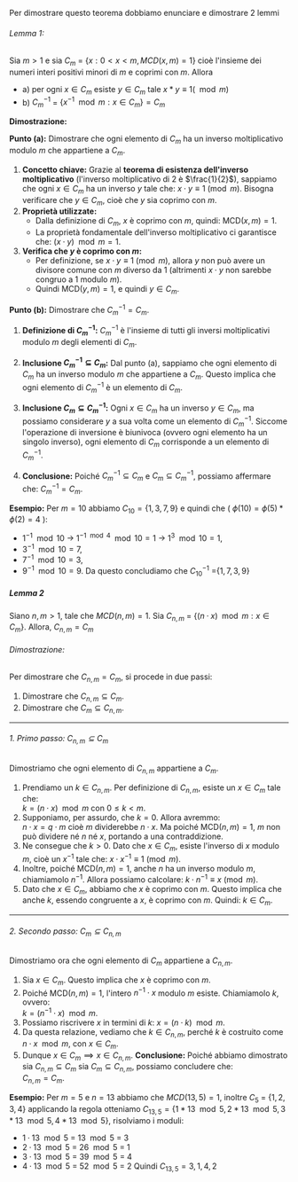 Per dimostrare questo teorema dobbiamo enunciare e dimostrare 2 lemmi

###### Lemma 1: 
Sia $m>1$ e sia $C_m$ = $\{x: 0<x<m, MCD(x,m) = 1\}$ cioè l'insieme dei numeri interi positivi minori di $m$ e coprimi con $m$. Allora
- a) per ogni $x \in C_m$ esiste $y \in C_m$ tale $x*y ≡ 1(\mod m)$
- b) $C^{-1}_m$ = $\{x^{-1} \mod m: x \in C_m\} = C_m$

**Dimostrazione:**

**Punto (a):** Dimostrare che ogni elemento di $C_m$ ha un inverso moltiplicativo modulo $m$ che appartiene a $C_m$.
1. **Concetto chiave:**
   Grazie al **teorema di esistenza dell'inverso moltiplicativo** (l'inverso moltiplicativo di $2$ è $\frac{1}{2}$), sappiamo che ogni $x \in C_m$ ha un inverso $y$ tale che:  $x \cdot y \equiv 1 \pmod{m}.$
   Bisogna verificare che $y \in C_m$, cioè che $y$ sia coprimo con $m$.
2. **Proprietà utilizzate:**
   - Dalla definizione di $C_m$, $x$ è coprimo con $m$, quindi:
     $\text{MCD}(x, m) = 1.$
   - La proprietà fondamentale dell'inverso moltiplicativo ci garantisce che:
     $(x \cdot y) \mod m = 1.$
3. **Verifica che $y$ è coprimo con $m$:**
   - Per definizione, se $x \cdot y \equiv 1 \pmod{m}$, allora $y$ non può avere un divisore comune con $m$ diverso da 1 (altrimenti $x \cdot y$ non sarebbe congruo a 1 modulo $m$).
   - Quindi $\text{MCD}(y, m) = 1$, e quindi $y \in C_m$.

**Punto (b):** Dimostrare che $C^{-1}_m = C_m$.
1. **Definizione di $C^{-1}_m$:**
   $C^{-1}_m$ è l'insieme di tutti gli inversi moltiplicativi modulo $m$ degli elementi di $C_m$.

2. **Inclusione $C^{-1}_m \subseteq C_m$:**
   Dal punto (a), sappiamo che ogni elemento di $C_m$ ha un inverso modulo $m$ che appartiene a $C_m$. Questo implica che ogni elemento di $C^{-1}_m$ è un elemento di $C_m$.

3. **Inclusione $C_m \subseteq C^{-1}_m$:**
   Ogni $x \in C_m$ ha un inverso $y \in C_m$, ma possiamo considerare $y$ a sua volta come un elemento di $C_m^{-1}$. Siccome l'operazione di inversione è biunivoca (ovvero ogni elemento ha un singolo inverso), ogni elemento di $C_m$ corrisponde a un elemento di $C^{-1}_m$.

4. **Conclusione:**
   Poiché $C^{-1}_m \subseteq C_m$ e $C_m \subseteq C^{-1}_m$, possiamo affermare che: $C^{-1}_m = C_m.$

**Esempio:**
Per $m = 10$ abbiamo $C_{10} = \{1, 3, 7, 9\}$ e quindi che ( $ϕ(10)=ϕ(5)*ϕ(2)=4$ ):
- $1^{-1} \mod 10$ -> $1^{-1 \mod 4}\mod 10 = 1$ -> $1^3 \mod 10 = 1$,
- $3^{-1} \mod 10 = 7,$
- $7^{−1} \mod 10 = 3,$
- $9^{−1} \mod 10 = 9$.
Da questo concludiamo che $C^{−1}_{10}$ =$\{1, 7, 3, 9\}$

##### Lemma 2
Siano $n, m > 1$, tale che $MCD(n, m) = 1$. Sia $C_{n,m}$ = $\{(n · x) \mod m : x ∈ C_m \}$. Allora, $C_{n,m} = C_m$
###### Dimostrazione:

Per dimostrare che $C_{n,m} = C_m$, si procede in due passi:  
1. Dimostrare che $C_{n,m} \subseteq C_m$.  
2. Dimostrare che $C_m \subseteq C_{n,m}$.

---
###### 1. Primo passo: $C_{n,m} \subseteq C_m$  
Dimostriamo che ogni elemento di $C_{n,m}$ appartiene a $C_m$.
1. Prendiamo un $k \in C_{n,m}$. Per definizione di $C_{n,m}$, esiste un $x \in C_m$ tale che:  
   $k = (n \cdot x) \mod m$ con $0 \leq k < m$.
2. Supponiamo, per assurdo, che $k = 0$. Allora avremmo:  
   $n \cdot x = q \cdot m$
   cioè $m$ dividerebbe $n \cdot x$. Ma poiché $\text{MCD}(n, m) = 1$, $m$ non può dividere né $n$ né $x$, portando a una contraddizione.
3. Ne consegue che $k > 0$. Dato che $x \in C_m$, esiste l'inverso di $x$ modulo $m$, cioè un $x^{-1}$ tale che:  $x \cdot x^{-1} \equiv 1 \pmod{m}.$
4. Inoltre, poiché $\text{MCD}(n, m) = 1$, anche $n$ ha un inverso modulo $m$, chiamiamolo $n^{-1}$. Allora possiamo calcolare:  $k \cdot n^{-1} \equiv x \pmod{m}.$
5. Dato che $x \in C_m$, abbiamo che $x$ è coprimo con $m$. Questo implica che anche $k$, essendo congruente a $x$, è coprimo con $m$. Quindi:  $k \in C_m.$

---

###### 2. Secondo passo: $C_m \subseteq C_{n,m}$  
Dimostriamo ora che ogni elemento di $C_m$ appartiene a $C_{n,m}$.
1. Sia $x \in C_m$. Questo implica che $x$ è coprimo con $m$.
2. Poiché $\text{MCD}(n, m) = 1$, l'intero $n^{-1} \cdot x$ modulo $m$ esiste. Chiamiamolo $k$, ovvero:  
   $k = (n^{-1} \cdot x) \mod m.$
3. Possiamo riscrivere $x$ in termini di $k$:  $x = (n \cdot k) \mod m.$
4. Da questa relazione, vediamo che $k \in C_{n,m}$, perché $k$ è costruito come $n \cdot x \mod m$, con $x \in C_m$.
5. Dunque $x \in C_m \implies x \in C_{n,m}$.
**Conclusione:**
Poiché abbiamo dimostrato sia $C_{n,m} \subseteq C_m$ sia $C_m \subseteq C_{n,m}$, possiamo concludere che:  
$C_{n,m} = C_m.$

**Esempio:**
Per $m = 5$ e $n = 13$ abbiamo che $MCD(13,5) = 1$, inoltre $C_5$ = $\{1,2,3,4\}$ applicando la regola otteniamo $C_{13,5} = \{1*13 \mod 5, 2*13 \mod 5, 3*13 \mod 5, 4*13 \mod 5\}$, risolviamo i moduli:
- $1 · 13 \mod 5$ = $13 \mod 5$ = $3$
- $2 · 13 \mod 5$ = $26 \mod 5$ = $1$
- $3 · 13 \mod 5$ = $39 \mod 5$ = $4$
- $4 · 13 \mod 5$ = $52 \mod 5$ = $2$
Quindi $C_{13,5} = {3,1,4,2}$ 
